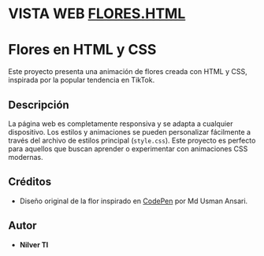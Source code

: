 # VISTA WEB [FLORES.HTML](https://web-flores.netlify.app/)

# Flores en HTML y CSS

Este proyecto presenta una animación de flores creada con HTML y CSS, inspirada por la popular tendencia en TikTok.

## Descripción
La página web es completamente responsiva y se adapta a cualquier dispositivo. Los estilos y animaciones se pueden personalizar fácilmente a través del archivo de estilos principal (`style.css`). Este proyecto es perfecto para aquellos que buscan aprender o experimentar con animaciones CSS modernas.

## Créditos
- Diseño original de la flor inspirado en [CodePen](https://codepen.io/Nilver-TI/pen/PoroWJa) por Md Usman Ansari.

## Autor
- **Nilver TI**

